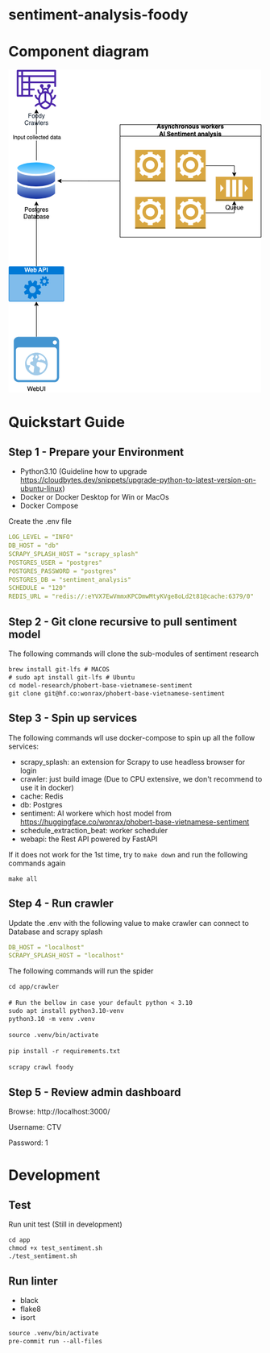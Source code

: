 # sentiment-analysis-foody

# Component diagram
![Component diagram](Component.png)

# Quickstart Guide

## Step 1 - Prepare your Environment

- Python3.10 (Guideline how to upgrade https://cloudbytes.dev/snippets/upgrade-python-to-latest-version-on-ubuntu-linux)
- Docker or Docker Desktop for Win or MacOs
- Docker Compose

Create the .env file
```yaml
LOG_LEVEL = "INFO"
DB_HOST = "db"
SCRAPY_SPLASH_HOST = "scrapy_splash"
POSTGRES_USER = "postgres"
POSTGRES_PASSWORD = "postgres"
POSTGRES_DB = "sentiment_analysis"
SCHEDULE = "120"
REDIS_URL = "redis://:eYVX7EwVmmxKPCDmwMtyKVge8oLd2t81@cache:6379/0"
```


## Step 2 - Git clone recursive to pull sentiment model

The following commands will clone the sub-modules of sentiment research
```shell
brew install git-lfs # MACOS
# sudo apt install git-lfs # Ubuntu
cd model-research/phobert-base-vietnamese-sentiment
git clone git@hf.co:wonrax/phobert-base-vietnamese-sentiment
```

## Step 3 - Spin up services

The following commands wll use docker-compose to spin up all the follow services:
- scrapy_splash: an extension for Scrapy to use headless browser for login
- crawler: just build image (Due to CPU extensive, we don't recommend to use it in docker)
- cache: Redis
- db: Postgres
- sentiment: AI workere which host model from https://huggingface.co/wonrax/phobert-base-vietnamese-sentiment
- schedule_extraction_beat: worker scheduler
- webapi: the Rest API powered by FastAPI

If it does not work for the 1st time, try to `make down` and run the following commands again
```shell
make all
```

## Step 4 - Run crawler
Update the .env with the following value to make crawler can connect to Database and scrapy splash
```yaml
DB_HOST = "localhost"
SCRAPY_SPLASH_HOST = "localhost"
```

The following commands will run the spider
```shell
cd app/crawler

# Run the bellow in case your default python < 3.10
sudo apt install python3.10-venv
python3.10 -m venv .venv

source .venv/bin/activate

pip install -r requirements.txt

scrapy crawl foody
```

## Step 5 - Review admin dashboard
Browse: http://localhost:3000/

Username: CTV

Password: 1



# Development
## Test
Run unit test (Still in development)

```shell
cd app
chmod +x test_sentiment.sh
./test_sentiment.sh
```

## Run linter
- black
- flake8
- isort

```shell
source .venv/bin/activate
pre-commit run --all-files
```
